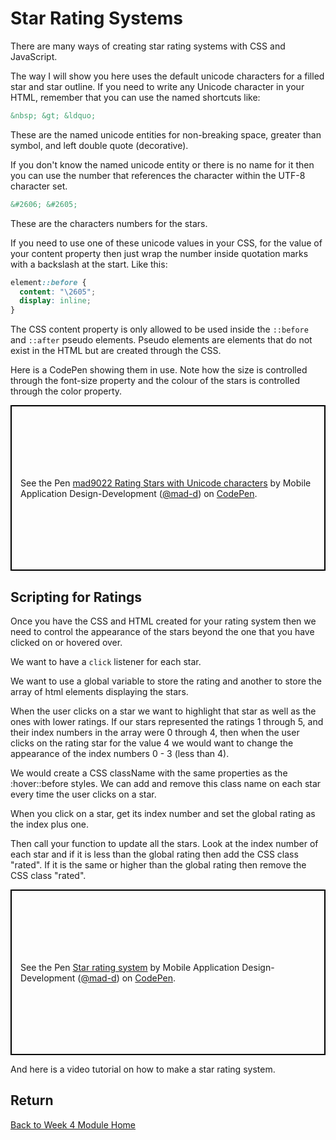 # Star Rating Systems

There are many ways of creating star rating systems with CSS and JavaScript.

The way I will show you here uses the default unicode characters for a filled star and star outline. If you need to write any Unicode character in your HTML, remember that you can use the named shortcuts like:

```html
&nbsp; &gt; &ldquo;
```

These are the named unicode entities for non-breaking space, greater than symbol, and left double quote (decorative).

If you don't know the named unicode entity or there is no name for it then you can use the number that references the character within the UTF-8 character set.

```html
&#2606; &#2605;
```

These are the characters numbers for the stars.

If you need to use one of these unicode values in your CSS, for the value of your content property then just wrap the number inside quotation marks with a backslash at the start. Like this:

```css
element::before {
  content: "\2605";
  display: inline;
}
```

The CSS content property is only allowed to be used inside the `::before` and `::after` pseudo elements. Pseudo elements are elements that do not exist in the HTML but are created through the CSS.

Here is a CodePen showing them in use. Note how the size is controlled through the font-size property and the colour of the stars is controlled through the color property.

<p class="codepen" data-height="265" data-theme-id="0" data-default-tab="html,result" data-user="mad-d" data-slug-hash="LNEMqN" style="height: 265px; box-sizing: border-box; display: flex; align-items: center; justify-content: center; border: 2px solid black; margin: 1em 0; padding: 1em;" data-pen-title="mad9022 Rating Stars with Unicode characters">
  <span>See the Pen <a href="https://codepen.io/mad-d/pen/LNEMqN/">
  mad9022 Rating Stars with Unicode characters</a> by Mobile Application Design-Development (<a href="https://codepen.io/mad-d">@mad-d</a>)
  on <a href="https://codepen.io">CodePen</a>.</span>
</p>
<script async src="https://static.codepen.io/assets/embed/ei.js"></script>


## Scripting for Ratings

Once you have the CSS and HTML created for your rating system then we need to control the appearance of the stars beyond the one that you have clicked on or hovered over.

We want to have a `click` listener for each star.

We want to use a global variable to store the rating and another to store the array of html elements displaying the stars.

When the user clicks on a star we want to highlight that star as well as the ones with lower ratings. If our stars represented the ratings 1 through 5, and their index numbers in the array were 0 through 4, then when the user clicks on the rating star for the value 4 we would want to change the appearance of the index numbers 0 - 3 (less than 4).

We would create a CSS className with the same properties as the :hover::before styles. We can add and remove this class name on each star every time the user clicks on a star.

When you click on a star, get its index number and set the global rating as the index plus one.

Then call your function to update all the stars. Look at the index number of each star and if it is less than the global rating then add the CSS class "rated". If it is the same or higher than the global rating then remove the CSS class "rated".

<p class="codepen" data-height="265" data-theme-id="0" data-default-tab="js,result" data-user="mad-d" data-slug-hash="aJMPWr" style="height: 265px; box-sizing: border-box; display: flex; align-items: center; justify-content: center; border: 2px solid black; margin: 1em 0; padding: 1em;" data-pen-title="Star rating system">
  <span>See the Pen <a href="https://codepen.io/mad-d/pen/aJMPWr/">
  Star rating system</a> by Mobile Application Design-Development (<a href="https://codepen.io/mad-d">@mad-d</a>)
  on <a href="https://codepen.io">CodePen</a>.</span>
</p>
<script async src="https://static.codepen.io/assets/embed/ei.js"></script>

And here is a video tutorial on how to make a star rating system.

<YouTube
    title="star rating systems"
    url="https://www.youtube.com/embed/dPCj6Qkq13Y"
/>

## Return

[Back to Week 4 Module Home](./README.md)
